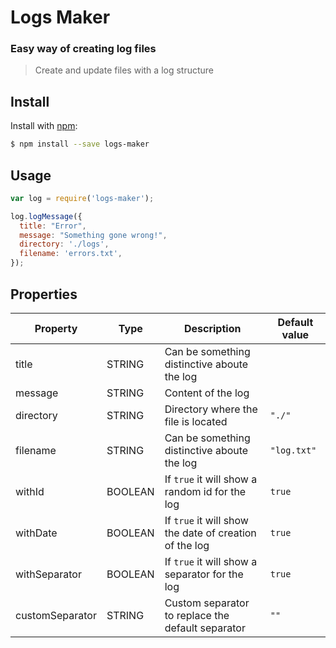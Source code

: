 # Logs Maker

### Easy way of creating log files

> Create and update files with a log structure

## Install

Install with [npm](https://www.npmjs.com/):

```sh
$ npm install --save logs-maker
```

## Usage

```js
var log = require('logs-maker');

log.logMessage({
  title: "Error",
  message: "Something gone wrong!",
  directory: './logs',
  filename: 'errors.txt',
});
```

## Properties

| Property         |  Type   |                      Description                       | Default value |
|------------------|---------|--------------------------------------------------------|---------------|
|  title           | STRING  | Can be something distinctive aboute the log            |               |
|  message         | STRING  | Content of the log                                     |               |
|  directory       | STRING  | Directory where the file is located                    |    `"./"`     |
|  filename        | STRING  | Can be something distinctive aboute the log            |  `"log.txt"`  |
|  withId          | BOOLEAN | If `true` it will show a random id for the log         |    `true`     |
|  withDate        | BOOLEAN | If `true` it will show the date of creation of the log |    `true`     |
|  withSeparator   | BOOLEAN | If `true` it will show a separator for the log         |    `true`     |
|  customSeparator | STRING  | Custom separator to replace the default separator      |     `""`      |
